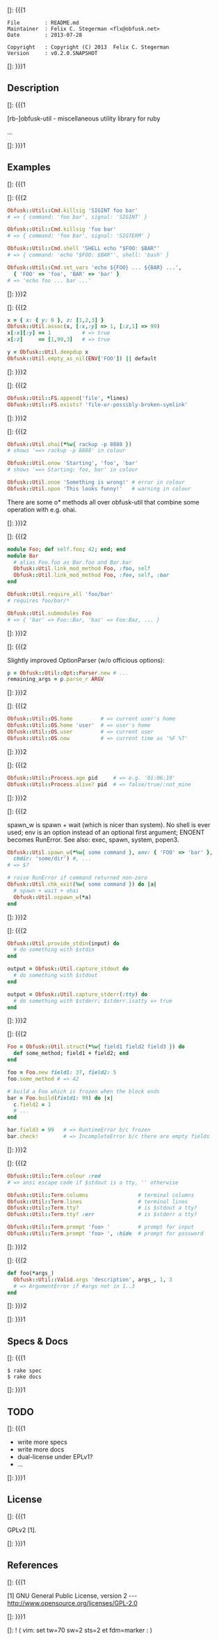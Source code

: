 []: {{{1

    File        : README.md
    Maintainer  : Felix C. Stegerman <flx@obfusk.net>
    Date        : 2013-07-28

    Copyright   : Copyright (C) 2013  Felix C. Stegerman
    Version     : v0.2.0.SNAPSHOT

[]: }}}1

## Description
[]: {{{1

  [rb-]obfusk-util - miscellaneous utility library for ruby

  ...

[]: }}}1

## Examples
[]: {{{1

[]: {{{2

```ruby
Obfusk::Util::Cmd.killsig 'SIGINT foo bar'
# => { command: 'foo bar', signal: 'SIGINT' }

Obfusk::Util::Cmd.killsig 'foo bar'
# => { command: 'foo bar', signal: 'SIGTERM' }

Obfusk::Util::Cmd.shell 'SHELL echo "$FOO: $BAR"'
# => { command: 'echo "$FOO: $BAR"', shell: 'bash' }

Obfusk::Util::Cmd.set_vars 'echo ${FOO} ... ${BAR} ...',
  { 'FOO' => 'foo', 'BAR' => 'bar' }
# => 'echo foo ... bar ...'
```

[]: }}}2

[]: {{{2

```ruby
x = { x: { y: 0 }, z: [1,2,3] }
Obfusk::Util.assoc(x, [:x,:y] => 1, [:z,1] => 99)
x[:x][:y] == 1          # => true
x[:z]     == [1,99,3]   # => true

y = Obfusk::Util.deepdup x
Obfusk::Util.empty_as_nil(ENV['FOO']) || default
```

[]: }}}2

[]: {{{2

```ruby
Obfusk::Util::FS.append('file', *lines)
Obfusk::Util::FS.exists? 'file-or-possibly-broken-symlink'
```

[]: }}}2

[]: {{{2

```ruby
Obfusk::Util.ohai(*%w{ rackup -p 8888 })
# shows '==> rackup -p 8888' in colour

Obfusk::Util.onow 'Starting', 'foo', 'bar'
# shows '==> Starting: foo, bar' in colour

Obfusk::Util.onoe 'Something is wrong!' # error in colour
Obfusk::Util.opoo 'This looks funny!'   # warning in colour
```

There are some o\* methods all over obfusk-util that combine some
operation with e.g. ohai.

[]: }}}2

[]: {{{2

```ruby
module Foo; def self.foo; 42; end; end
module Bar
  # alias Foo.foo as Bar.foo and Bar.bar
  Obfusk::Util.link_mod_method Foo, :foo, self
  Obfusk::Util.link_mod_method Foo, :foo, self, :bar
end

Obfusk::Util.require_all 'foo/bar'
# requires foo/bar/*

Obfusk::Util.submodules Foo
# => { 'bar' => Foo::Bar, 'baz' => Foo:Baz, ... }
```

[]: }}}2

[]: {{{2

Slightly improved OptionParser (w/o officious options):

```ruby
p = Obfusk::Util::Opt::Parser.new # ...
remaining_args = p.parse_r ARGV
```

[]: }}}2

[]: {{{2

```ruby
Obfusk::Util::OS.home         # => current user's home
Obfusk::Util::OS.home 'user'  # => user's home
Obfusk::Util::OS.user         # => current user
Obfusk::Util::OS.now          # => current time as '%F %T'
```

[]: }}}2

[]: {{{2

```ruby
Obfusk::Util::Process.age pid     # => e.g. '01:06:19'
Obfusk::Util::Process.alive? pid  # => false/true/:not_mine
```

[]: }}}2

[]: {{{2

spawn_w is spawn + wait (which is nicer than system).  No shell is
ever used; env is an option instead of an optional first argument;
ENOENT becomes RunError.  See also: exec, spawn, system, popen3.

```ruby
Obfusk::Util.spawn_w(*%w{ some command }, env: { 'FOO' => 'bar' },
  chdir: 'some/dir') #, ...
# => $?

# raise RunError if command returned non-zero
Obfusk::Util.chk_exit(%w{ some command }) do |a|
  # spawn + wait + ohai
  Obfusk::Util.ospawn_w(*a)
end
```

[]: }}}2

[]: {{{2

```ruby
Obfusk::Util.provide_stdin(input) do
  # do something with $stdin
end

output = Obfusk::Util.capture_stdout do
  # do something with $stdout
end

output = Obfusk::Util.capture_stderr(:tty) do
  # do something with $stderr; $stderr.isatty => true
end
```

[]: }}}2

[]: {{{2

```ruby
Foo = Obfusk::Util.struct(*%w{ field1 field2 field3 }) do
  def some_method; field1 + field2; end
end

foo = Foo.new field1: 37, field2: 5
foo.some_method # => 42

# build a Foo which is frozen when the block ends
bar = Foo.build(field1: 99) do |x|
  c.field2 = 1
  # ...
end

bar.field3 = 99   # => RuntimeError b/c frozen
bar.check!        # => IncompleteError b/c there are empty fields
```

[]: }}}2

[]: {{{2

```ruby
Obfusk::Util::Term.colour :red
# => ansi escape code if $stdout is a tty, '' otherwise

Obfusk::Util::Term.columns                # terminal columns
Obfusk::Util::Term.lines                  # terminal lines
Obfusk::Util::Term.tty?                   # is $stdout a tty?
Obfusk::Util::Term.tty? :err              # is $stderr a tty?

Obfusk::Util::Term.prompt 'foo> '         # prompt for input
Obfusk::Util::Term.prompt 'foo> ', :hide  # prompt for password
```

[]: }}}2

[]: {{{2

```ruby
def foo(*args_)
  Obfusk::Util::Valid.args 'description', args_, 1, 3
  # => ArgumentError if #args not in 1..3
end
```

[]: }}}2

[]: }}}1

## Specs & Docs
[]: {{{1

    $ rake spec
    $ rake docs

[]: }}}1

## TODO
[]: {{{1

  * write more specs
  * write more docs
  * dual-license under EPLv1?
  * ...

[]: }}}1

## License
[]: {{{1

  GPLv2 [1].

[]: }}}1

## References
[]: {{{1

  [1] GNU General Public License, version 2
  --- http://www.opensource.org/licenses/GPL-2.0

[]: }}}1

[]: ! ( vim: set tw=70 sw=2 sts=2 et fdm=marker : )
